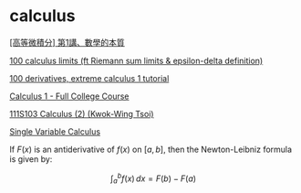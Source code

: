 # calculus

[[高等微積分] 第1講、數學的本質](https://www.youtube.com/watch?v=yYEMYP8u0sc)

[100 calculus limits (ft Riemann sum limits & epsilon-delta definition)](https://www.youtube.com/watch?v=TglD4Y6lmQk)

[100 derivatives, extreme calculus 1 tutorial](https://www.youtube.com/watch?v=AegzQ_dip8k)

[Calculus 1 - Full College Course](https://www.youtube.com/watch?v=HfACrKJ_Y2w)

[111S103 Calculus (2) (Kwok-Wing Tsoi)](https://www.youtube.com/playlist?list=PLCX-BLZ1hDpDyJhcvZNaGcomSTAgfPfKC)

[Single Variable Calculus](https://ocw.mit.edu/courses/18-01sc-single-variable-calculus-fall-2010/pages/syllabus/)

If $F(x)$ is an antiderivative of $f(x)$ on $[a, b]$, then the Newton-Leibniz formula is given by:

$$
\int_{a}^{b} f(x) \,dx = F(b) - F(a)
$$